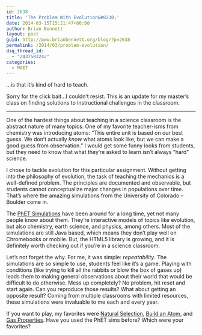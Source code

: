 ```yaml
---
id: 2638
title: 'The Problem With Evolution&#8230;'
date: 2014-03-15T15:21:47+00:00
author: Brian Bennett
layout: post
guid: http://www.brianbennett.org/blog/?p=2638
permalink: /2014/03/problem-evolution/
dsq_thread_id:
  - "2437583242"
categories:
  - MAET
---
```

&#8230;is that it&#8217;s kind of hard to teach.

Sorry for the click bait&#8230;I couldn&#8217;t resist. This is an update for my master&#8217;s class on finding solutions to instructional challenges in the classroom. 

* * *

One of the hardest things about teaching in a science classroom is the abstract nature of many topics. One of my favorite teacher-isms from chemistry was introducing atoms: &#8220;This entire unit is based on our best guess. We don&#8217;t actually _know_ what atoms look like, but we can make a good guess from observation.&#8221; I would get some funny looks from students, but they need to know that what they&#8217;re asked to learn isn&#8217;t always &#8220;hard&#8221; science.

I chose to tackle evolution for this particular assignment. Without getting into the philosophy of evolution, the task of teaching the mechanics is a well-defined problem. The principles are documented and observable, but students cannot conceptualize major changes in populations over time. That&#8217;s where the amazing simulations from the University of Colorado &#8211; Boulder come in.

The [PhET Simulations](http://phet.colorado.edu) have been around for a long time, yet not many people know about them. They&#8217;re interactive models of topics like evolution, but also chemistry, earth science, and physics, among others. Most of the simulations are still Java based, which means they don&#8217;t play well on Chromebooks or mobile. But, the HTML5 library is growing, and it is definitely worth checking out if you&#8217;re in a science classroom. 



Let&#8217;s not forget the why. For me, it was simple: _repeatability_. The simulations are so simple to use, students feel like it&#8217;s a game. Playing with conditions (like trying to kill all the rabbits or blow the box of gases up) leads them to making general observations about their world that would be difficult to do otherwise. Mess up completely? No problem, hit reset and start again. Can you reproduce those results? What about getting an opposite result? Coming from multiple classrooms with limited resources, these simulations were invaluable to me each and every year.

If you want to play, my favorites were [Natural Selection](http://phet.colorado.edu/en/simulation/natural-selection), [Build an Atom](http://phet.colorado.edu/en/simulation/build-an-atom), and [Gas Properties](http://phet.colorado.edu/en/simulation/gas-properties). Have you used the PhET sims before? Which were your favorites?
